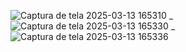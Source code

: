 ![Captura de tela 2025-03-13 165310](https://github.com/user-attachments/assets/dad4f06f-d1fb-4271-b650-0ec8542f8b0d)
_
![Captura de tela 2025-03-13 165330](https://github.com/user-attachments/assets/016d9b66-d140-4f89-aaf3-4a6157d82724)
_
![Captura de tela 2025-03-13 165336](https://github.com/user-attachments/assets/937ee5a5-47c4-44a6-9c36-b91a0f307245)
